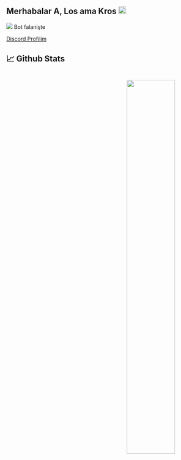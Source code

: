 <h2>Merhabalar A, Los ama Kros <img src="https://media.giphy.com/media/Q7LHmoFwVP6Yc1swZs/giphy.gif" height="20px"></h2>
<img src="https://komarev.com/ghpvc/?username=LosKros&color=yellow"/>
Bot falanişte

[Discord Profilim](https://discord.com/users/447133403700264962)


## 📈 Github Stats

<div align="center">
       <br>
       <img width="50%" align="right" src="https://github-readme-stats.vercel.app/api?username=LosKros&show_icons=true&hide_title=true&theme=dark">
    <br>
</div>
